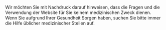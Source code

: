 Wir möchten Sie mit Nachdruck darauf hinweisen, dass die Fragen und die Verwendung der Website für Sie keinem medizinischen Zweck dienen. Wenn Sie aufgrund Ihrer Gesundheit Sorgen haben, suchen Sie bitte immer die Hilfe üblicher medizinischer Stellen auf.
